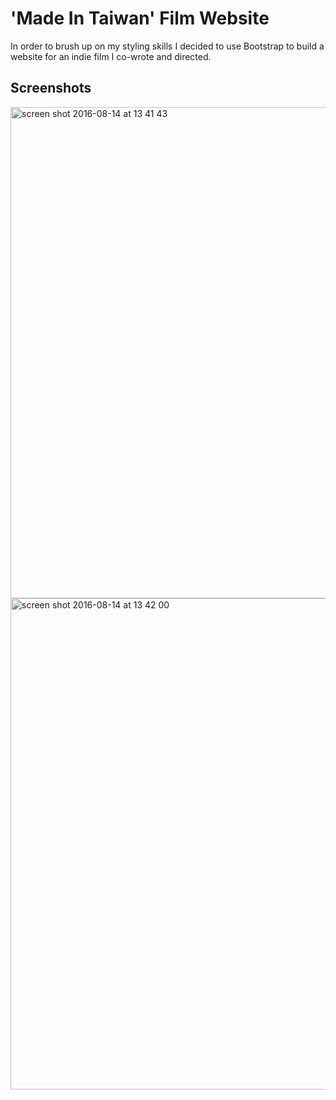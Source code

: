 # 'Made In Taiwan' Film Website

In order to brush up on my styling skills I decided to use Bootstrap to build a website for an indie film I co-wrote and directed.

## Screenshots

<img width="786" alt="screen shot 2016-08-14 at 13 41 43" src="https://cloud.githubusercontent.com/assets/18581870/17649156/55d018ac-6225-11e6-8ab2-e7b663436738.png">

<img width="786" alt="screen shot 2016-08-14 at 13 42 00" src="https://cloud.githubusercontent.com/assets/18581870/17649175/aca322d2-6225-11e6-9419-3952c5ee9ec7.png">
